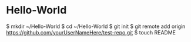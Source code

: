 Hello-World
===========
$ mkdir ~/Hello-World
$ cd ~/Hello-World
$ git init
$ git remote add origin https://github.com/yourUserNameHere/test-repo.git
$ touch README
